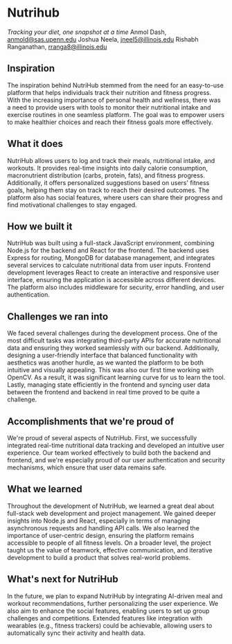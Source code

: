 # Nutrihub
_Tracking your diet, one snapshot at a time_
Anmol Dash, anmold@sas.upenn.edu
Joshua Neela, jneel5@illinois.edu
Rishabh Ranganathan, rranga8@illinois.edu

## Inspiration
The inspiration behind NutriHub stemmed from the need for an easy-to-use platform that helps individuals track their nutrition and fitness progress. With the increasing importance of personal health and wellness, there was a need to provide users with tools to monitor their nutritional intake and exercise routines in one seamless platform. The goal was to empower users to make healthier choices and reach their fitness goals more effectively.
## What it does
NutriHub allows users to log and track their meals, nutritional intake, and workouts. It provides real-time insights into daily calorie consumption, macronutrient distribution (carbs, protein, fats), and fitness progress. Additionally, it offers personalized suggestions based on users' fitness goals, helping them stay on track to reach their desired outcomes. The platform also has social features, where users can share their progress and find motivational challenges to stay engaged.

## How we built it
NutriHub was built using a full-stack JavaScript environment, combining Node.js for the backend and React for the frontend. The backend uses Express for routing, MongoDB for database management, and integrates several services to calculate nutritional data from user inputs. Frontend development leverages React to create an interactive and responsive user interface, ensuring the application is accessible across different devices. The platform also includes middleware for security, error handling, and user authentication.
## Challenges we ran into
We faced several challenges during the development process. One of the most difficult tasks was integrating third-party APIs for accurate nutritional data and ensuring they worked seamlessly with our backend. Additionally, designing a user-friendly interface that balanced functionality with aesthetics was another hurdle, as we wanted the platform to be both intuitive and visually appealing. This was also our first time working with OpenCV. As a result, it was significant learning curve for us to  learn the tool. Lastly, managing state efficiently in the frontend and syncing user data between the frontend and backend in real time proved to be quite a challenge.

## Accomplishments that we're proud of
We're proud of several aspects of NutriHub. First, we successfully integrated real-time nutritional data tracking and developed an intuitive user experience. Our team worked effectively to build both the backend and frontend, and we're especially proud of our user authentication and security mechanisms, which ensure that user data remains safe.

## What we learned
Throughout the development of NutriHub, we learned a great deal about full-stack web development and project management. We gained deeper insights into Node.js and React, especially in terms of managing asynchronous requests and handling API calls. We also learned the importance of user-centric design, ensuring the platform remains accessible to people of all fitness levels. On a broader level, the project taught us the value of teamwork, effective communication, and iterative development to build a product that solves real-world problems.

## What's next for NutriHub
In the future, we plan to expand NutriHub by integrating AI-driven meal and workout recommendations, further personalizing the user experience. We also aim to enhance the social features, enabling users to set up group challenges and competitions. Extended features like integration with wearables (e.g., fitness trackers)  could be achievable, allowing users to automatically sync their activity and health data. 

